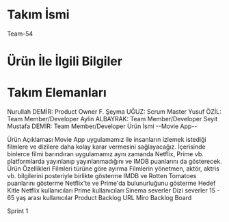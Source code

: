 # Takım İsmi
Team-54

# Ürün İle İlgili Bilgiler
# Takım Elemanları
Nurullah DEMİR: Product Owner
F. Şeyma UĞUZ: Scrum Master
Yusuf ÖZİL: Team Member/Developer
Aylin ALBAYRAK: Team Member/Developer
Seyit Mustafa DEMİR: Team Member/Developer
Ürün İsmi
--Movie App--

Ürün Açıklaması
Movie App uygulamamız ile insanların izlemek istediği filmlere ve dizilere daha kolay karar vermesini sağlayacağız. İçerisinde binlerce filmi barındıran uygulamamız aynı zamanda Netflix, Prime vb. platformlarda yayınlanıp yayınlanmadığını ve IMDB puanlarını da gösterecek.
Ürün Özellikleri
Filmleri türüne göre ayırma
Filmlerin yönetmen, aktör, aktris vb. bilgilerini posteriyle birlikte gösterme
IMDB ve Rotten Tomatoes puanlarını gösterme
Netflix'te ve Prime'da bulunurluğunu gösterme
Hedef Kitle
Netflix kullanıcıları
Prime kullanıcıları
Sinema severler
Dizi severler
15 - 65 yaş arası kullanıcılar
Product Backlog URL
Miro Backlog Board

Sprint 1
